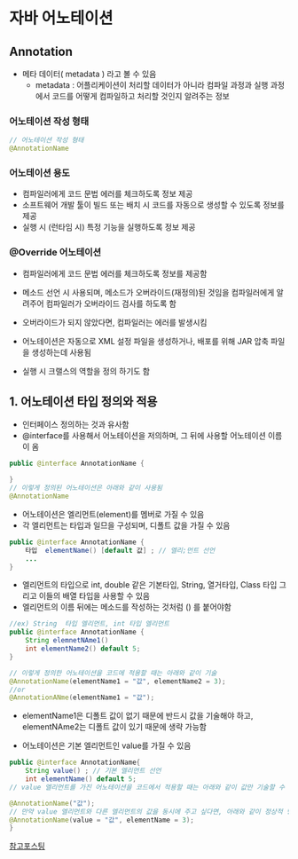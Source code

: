 # 자바 어노테이션

## Annotation

- 메타 데이터( metadata ) 라고 볼 수 있음
  - metadata : 어플리케이션이 처리할 데이터가 아니라 컴파일 과정과 실행 과정에서 코드를 어떻게 컴파일하고 처리할 것인지 알려주는 정보

### 어노테이션 작성 형태

```java
// 어노테이션 작성 형태
@AnnotationName
```

### 어노테이션 용도

- 컴파일러에게 코드 문법 에러를 체크하도록 정보 제공
- 소프트웨어 개발 툴이 빌드 또는 배치 시 코드를 자동으로 생성할 수 있도록 정보를 제공
- 실행 시 (런타임 시) 특정 기능을 실행하도록 정보 제공

### @Override 어노테이션

- 컴파일러에게 코드 문법 에러를 체크하도록 정보를 제공함
- 메소드 선언 시 사용되며, 메소드가 오버라이드(재정의)된 것임을 컴파일러에게 알려주어 컴파일러가 오버라이드 검사를 하도록 함
- 오버라이드가 되지 않았다면, 컴파일러는 에러를 발생시킴

- 어노테이션은 자동으로 XML 설정 파일을 생성하거나, 배포를 위해 JAR 압축 파일을 생성하는데 사용됨
- 실행 시 크랠스의 역할을 정의 하기도 함

## 1. 어노테이션 타입 정의와 적용

- 인터페이스 정의하는 것과 유사함
- @interface를 사용해서 어노테이션을 저의하며, 그 뒤에 사용할 어노테이션 이름이 옴

```java
public @interface AnnotationName {

}
// 이렇게 정의된 어노테이션은 아래와 같이 사용됨
@AnnotationName
```

- 어노테이션은 엘리먼트(element)를 멤버로 가질 수 있음
- 각 엘리먼트는 타입과 일므을 구성되며, 디폴트 값을 가질 수 있음

```java
public @interface AnnotationName {
    타입  elementName() [default 값] ; // 엘리;먼트 선언
    ...
}
```

- 엘리먼트의 타입으로 int, double 같은 기본타입, String, 열거타입, Class 타입 그리고 이들의 배열 타입을 사용할 수 있음
- 엘리먼트의 이름 뒤에는 메소드를 작성하는 것처럼 () 를 붙어야함

```java
//ex) String  타입 엘리먼트, int 타입 엘리먼트
public @interface AnnotationName {
    String elemnetNAme1()
    int elementName2() default 5;
}

// 이렇게 정의한 어노테이션을 코드에 적용할 때는 아래와 같이 기술
@AnnotationName(elementName1 = "값", elementName2 = 3);
//or
@AnnotationANme(elementName1 = "값");
```

- elementName1은 디폴트 값이 없기 때문에 반드시 값을 기술해야 하고, elementNAme2는 디폴트 값이 있기 때문에 생략 가능함

- 어노테이션은 기본 엘리먼트인 value를 가질 수 있음

```java
public @interface AnnotationName{
    String value() ; // 기본 엘리먼트 선언
    int elementName() default 5;
// value 엘리먼트를 가진 어노테이션을 코드에서 적용할 때는 아래와 같이 값만 기술할 수 있음. 이값은 기본 엘리먼트인 value  값으로 자동 설정 됨

@AnnotationName("값");
// 만약 value 엘리먼트와 다른 엘리먼트의 값을 동시에 주고 싶다면, 아래와 같이 정상적 방법으로 지정함
@AnnotationName(value = "값", elementName = 3);
}
```

[참고포스팅](https://kephilab.tistory.com/55)

